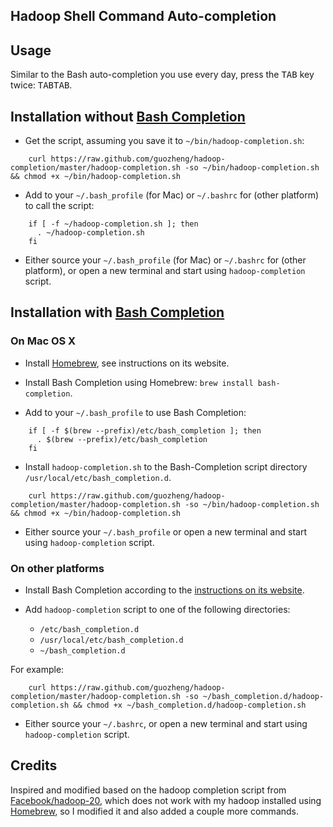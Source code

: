 ## Hadoop Shell Command Auto-completion

## Usage

Similar to the Bash auto-completion you use every day, press the <kbd>TAB</kbd> key twice: <kbd>TAB</kbd><kbd>TAB</kbd>.

## Installation without [Bash Completion](http://bash-completion.alioth.debian.org)

* Get the script, assuming you save it to `~/bin/hadoop-completion.sh`:

```
    curl https://raw.github.com/guozheng/hadoop-completion/master/hadoop-completion.sh -so ~/bin/hadoop-completion.sh && chmod +x ~/bin/hadoop-completion.sh
```
* Add to your `~/.bash_profile` (for Mac) or `~/.bashrc` for (other platform) to call the script:

```
    if [ -f ~/hadoop-completion.sh ]; then
      . ~/hadoop-completion.sh
    fi
```
* Either source your `~/.bash_profile` (for Mac) or `~/.bashrc` for (other platform), or open a new terminal and start using `hadoop-completion` script.


## Installation with [Bash Completion](http://bash-completion.alioth.debian.org)

### On Mac OS X

* Install [Homebrew](http://brew.sh), see instructions on its website.

* Install Bash Completion using Homebrew: `brew install bash-completion`.

* Add to your `~/.bash_profile` to use Bash Completion:

```
    if [ -f $(brew --prefix)/etc/bash_completion ]; then
      . $(brew --prefix)/etc/bash_completion
    fi
```

* Install `hadoop-completion.sh` to the Bash-Completion script directory `/usr/local/etc/bash_completion.d`.

```
    curl https://raw.github.com/guozheng/hadoop-completion/master/hadoop-completion.sh -so ~/bin/hadoop-completion.sh && chmod +x ~/bin/hadoop-completion.sh
```

* Either source your `~/.bash_profile` or open a new terminal and start using `hadoop-completion` script.


### On other platforms

* Install Bash Completion according to the [instructions on its website](http://bash-completion.alioth.debian.org/#installing).

* Add `hadoop-completion` script to one of the following directories:

  * `/etc/bash_completion.d`
  * `/usr/local/etc/bash_completion.d`
  * `~/bash_completion.d`

For example:
```
    curl https://raw.github.com/guozheng/hadoop-completion/master/hadoop-completion.sh -so ~/bash_completion.d/hadoop-completion.sh && chmod +x ~/bash_completion.d/hadoop-completion.sh
```

* Either source your `~/.bashrc`, or open a new terminal and start using `hadoop-completion` script.


## Credits

Inspired and modified based on the hadoop completion script from [Facebook/hadoop-20](https://github.com/facebook/hadoop-20/blob/master/src/contrib/bash-tab-completion/hadoop.sh), which does not work with my hadoop installed using [Homebrew](http://brew.sh), so I modified it and also added a couple more commands.
